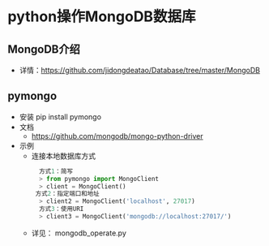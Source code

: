 # python操作MongoDB数据库
## MongoDB介绍
- 详情：https://github.com/jidongdeatao/Database/tree/master/MongoDB
## pymongo
- 安装
pip install pymongo
- 文档
  * https://github.com/mongodb/mongo-python-driver
- 示例
  * 连接本地数据库方式
    ```python
      方式1：简写
      > from pymongo import MongoClient
      > client = MongoClient()
     方式2：指定端口和地址
      > client2 = MongoClient('localhost', 27017)
      方式3：使用URI
      > client3 = MongoClient('mongodb://localhost:27017/')
  * 详见： mongodb_operate.py
